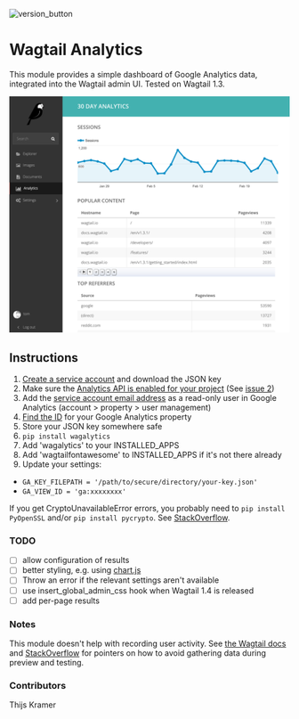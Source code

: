 ![version_button](https://img.shields.io/pypi/v/wagalytics.svg)
# Wagtail Analytics

This module provides a simple dashboard of Google Analytics data, integrated into the Wagtail admin UI. Tested on Wagtail 1.3.

![Screenshot](screenshot.png)

## Instructions

1. [Create a service account](https://ga-dev-tools.appspot.com/embed-api/server-side-authorization) and download the JSON key
1. Make sure the [Analytics API is enabled for your project](https://console.developers.google.com/apis/api/analytics/overview) (See [issue 2](https://github.com/tomdyson/wagalytics/issues/2))
1. Add the [service account email address](https://console.developers.google.com/permissions/serviceaccounts) as a read-only user in Google Analytics (account > property > user management)
1. [Find the ID](https://lucidpress.zendesk.com/hc/en-us/articles/207335356) for your Google Analytics property
1. Store your JSON key somewhere safe
1. `pip install wagalytics`
1. Add 'wagalytics' to your INSTALLED_APPS
1. Add 'wagtailfontawesome' to INSTALLED_APPS if it's not there already
1. Update your settings:
 - `GA_KEY_FILEPATH = '/path/to/secure/directory/your-key.json'`
 - `GA_VIEW_ID = 'ga:xxxxxxxx'`

If you get CryptoUnavailableError errors, you probably need to `pip install PyOpenSSL` and/or `pip install pycrypto`. See [StackOverflow](http://stackoverflow.com/questions/27305867/google-api-access-using-service-account-oauth2client-client-cryptounavailableerr).

### TODO

 - [ ] allow configuration of results
 - [ ] better styling, e.g. using [chart.js](https://ga-dev-tools.appspot.com/embed-api/third-party-visualizations/)
 - [ ] Throw an error if the relevant settings aren't available
 - [ ] use insert_global_admin_css hook when Wagtail 1.4 is released
 - [ ] add per-page results

### Notes

This module doesn't help with recording user activity. See [the Wagtail docs](http://docs.wagtail.io/en/v1.3.1/topics/writing_templates.html?highlight=analytics#varying-output-between-preview-and-live) and [StackOverflow](http://stackoverflow.com/a/1272312/181793) for pointers on how to avoid gathering data during preview and testing.

### Contributors

Thijs Kramer
